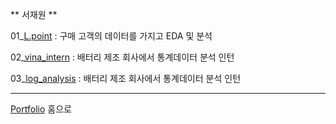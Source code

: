 ** 서재원 **

01_[L.point][lpoint] : 구매 고객의 데이터를 가지고 EDA 및 분석

[lpoint]: https://github.com/meucham11/Python3/tree/master/Project/lpoint

02_[vina_intern][vina] : 배터리 제조 회사에서 통계데이터 분석 인턴

[vina]:https://github.com/meucham11/Python3/tree/master/Project/vinatech

03_[log_analysis][log] : 배터리 제조 회사에서 통계데이터 분석 인턴

[log]:https://github.com/meucham11/Python3/tree/master/Project/vinatech




----
[Portfolio][p] 홈으로

[p]:https://github.com/meucham11/Portfolio

